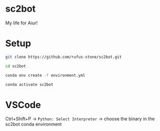 # sc2bot

My life for Aiur!

# Setup

```sh
git clone https://github.com/rufus-stone/sc2bot.git

cd sc2bot

conda env create -f environment.yml

conda activate sc2bot
```

# VSCode

Ctrl+Shift+P -> `Python: Select Interpreter` -> choose the binary in the sc2bot conda environment
